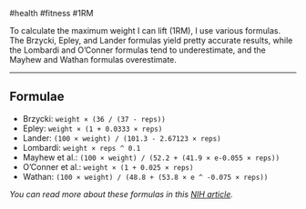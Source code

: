 #health #fitness #1RM

To calculate the maximum weight I can lift (1RM), I use various formulas. The Brzycki, Epley, and Lander formulas yield pretty accurate results, while the Lombardi and O’Conner formulas tend to underestimate, and the Mayhew and Wathan formulas overestimate.

---
## Formulae

- Brzycki: `weight × (36 / (37 - reps))`
- Epley: `weight × (1 + 0.0333 × reps)`
- Lander: `(100 × weight) / (101.3 - 2.67123 × reps)`
- Lombardi: `weight × reps ^ 0.1`
- Mayhew et al.: `(100 × weight) / (52.2 + (41.9 × e-0.055 × reps))`
- O’Conner et al.: `weight × (1 + 0.025 × reps)`
- Wathan: `(100 × weight) / (48.8 + (53.8 × e ^ -0.075 × reps))`

*You can read more about these formulas in this [NIH article](https://www.ncbi.nlm.nih.gov/pmc/articles/PMC3525823/).*